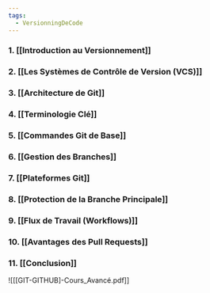 ```yaml
---
tags:
  - VersionningDeCode
---
```

### 1. [[Introduction au Versionnement]]

### 2. [[Les Systèmes de Contrôle de Version (VCS)]]
### 3. [[Architecture de Git]]
### 4. [[Terminologie Clé]]
### 5. [[Commandes Git de Base]]
### 6. [[Gestion des Branches]]
### 7. [[Plateformes Git]]
### 8. [[Protection de la Branche Principale]]
### 9. [[Flux de Travail (Workflows)]]
### 10. [[Avantages des Pull Requests]]
### 11. [[Conclusion]]


![[[GIT-GITHUB]-Cours_Avancé.pdf]]